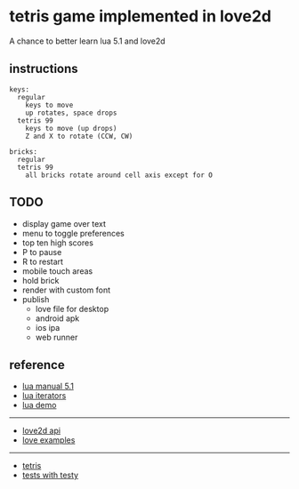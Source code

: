 # tetris game implemented in love2d

A chance to better learn lua 5.1 and love2d

## instructions

    keys:
      regular
        keys to move
        up rotates, space drops
      tetris 99
        keys to move (up drops)
        Z and X to rotate (CCW, CW)

    bricks:
      regular
      tetris 99
        all bricks rotate around cell axis except for O

## TODO

- display game over text
- menu to toggle preferences
- top ten high scores
- P to pause
- R to restart
- mobile touch areas
- hold brick
- render with custom font
- publish
  - love file for desktop
  - android apk
  - ios ipa
  - web runner

## reference

- [lua manual 5.1](https://www.lua.org/manual/5.1/)
- [lua iterators](https://www.lua.org/manual/2.4/node31.html)
- [lua demo](https://www.lua.org/cgi-bin/demo)

---

- [love2d api](https://love2d.org/wiki/Main_Page)
- [love examples](https://github.com/love2d-community/LOVE-Example-Browser/tree/master/examples)

---

- [tetris](https://en.wikipedia.org/wiki/Tetris)
- [tests with testy](https://github.com/siffiejoe/lua-testy)
